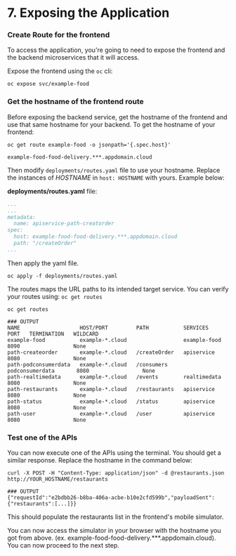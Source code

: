 # 7. Exposing the Application

### Create Route for the frontend

To access the application, you're going to need to expose the frontend and the backend microservices that it will access.

Expose the frontend using the `oc` cli:

```text
oc expose svc/example-food
```

### Get the hostname of the frontend route

Before exposing the backend service, get the hostname of the frontend and use that same hostname for your backend. To get the hostname of your frontend:

```text
oc get route example-food -o jsonpath='{.spec.host}'

example-food-food-delivery.***.appdomain.cloud
```

 Then modify `deployments/routes.yaml` file to use your hostname. Replace the instances of _HOSTNAME_ in `host: HOSTNAME` with yours. Example below:

**deployments/routes.yaml** file:

```yaml
...
...
metadata:
  name: apiservice-path-creatorder
spec:
  host: example-food-food-delivery.***.appdomain.cloud
  path: "/createOrder"
...
```

Then apply the yaml file.

```text
oc apply -f deployments/routes.yaml
```

The routes maps the URL paths to its intended target service. You can verify your routes using: `oc get routes`

```text
oc get routes

### OUTPUT
NAME                   HOST/PORT         PATH           SERVICES              PORT   TERMINATION   WILDCARD
example-food           example-*.cloud                  example-food          8090                 None
path-createorder       example-*.cloud   /createOrder   apiservice            8080                 None
path-podconsumerdata   example-*.cloud   /consumers     podconsumerdata       8080                 None
path-realtimedata      example-*.cloud   /events        realtimedata          8080                 None
path-restaurants       example-*.cloud   /restaurants   apiservice            8080                 None
path-status            example-*.cloud   /status        apiservice            8080                 None
path-user              example-*.cloud   /user          apiservice            8080                 None
```

### Test one of the APIs

You can now execute one of the APIs using the terminal. You should get a similar response. Replace the hostname in the command below:

```text
curl -X POST -H "Content-Type: application/json" -d @restaurants.json http://YOUR_HOSTNAME/restaurants

### OUTPUT
{"requestId":"e2bdbb26-b8ba-406a-acbe-b10e2cfd599b","payloadSent":{"restaurants":[...]}}
```

This should populate the restaurants list in the frontend's mobile simulator.

You can now access the simulator in your browser with the hostname you got from above. \(ex. example-food-food-delivery.\*\*\*.appdomain.cloud\). You can now proceed to the next step.

